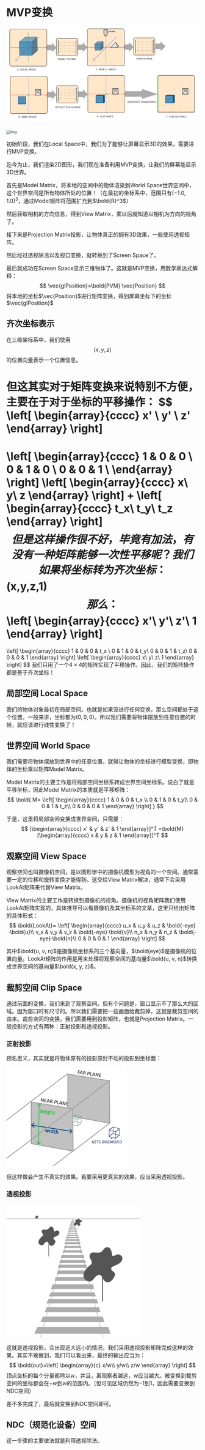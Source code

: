 # MVP变换

![coordinate_systems](6.MVP变换_md_pictures/coordinate_systems.png)

<img src="https://pic1.zhimg.com/80/v2-193be41997bec7907936f950550f0078_1440w.webp" alt="img" style="zoom:67%;" />

初始阶段，我们在Local Space中，我们为了能够让屏幕显示3D的效果，需要进行MVP变换。

迄今为止，我们渲染2D图形，我们现在准备利用MVP变换，让我们的屏幕能显示3D世界。

首先是Model Matrix，将本地的空间中的物体渲染到World Space世界空间中，这个世界空间是所有物体所处的位置！（在最初的坐标系中，范围只有$(-1.0,1.0)^3$，通过Model矩阵将范围扩充到$\bold{R}^3$）

然后获取相机的方向信息，得到View Matrix，乘以后就知道以相机为方向的视角了。

接下来是Projection Matrix投影，让物体真正的拥有3D效果，一般使用透视矩阵。

然后经过透视除法以及视口变换，就转换到了Screen Space了。

最后就成功在Screen Space显示三维物体了。这就是MVP变换，用数学表达式解释：
$$
\vec{glPosition}=\bold{PVM}·\vec{Position}
$$
将本地的坐标$\vec{Position}$进行矩阵变换，得到屏幕坐标下的坐标$\vec{glPosition}$

## 齐次坐标表示

在三维坐标系中，我们使用
$$
(x,y,z)
$$
的位置向量表示一个位置信息。

但这其实对于矩阵变换来说特别不方便，主要在于对于坐标的平移操作：
$$
\left[
\begin{array}{cccc}
x' \\
y' \\
z'
\end{array}
\right]
=
\left[
\begin{array}{cccc}
1 & 0 & 0 \\
0 & 1 & 0 \\
0 & 0 & 1 \\
\end{array}
\right]
\left[
\begin{array}{cccc}
x\\
y\\
z
\end{array}
\right]
+
\left[
\begin{array}{cccc}
t_x\\
t_y\\
t_z
\end{array}
\right]
$$
但是这样操作很不好，毕竟有加法，有没有一种矩阵能够一次性平移呢？我们如果将坐标转为齐次坐标：
$$
(x,y,z,1)
$$
那么：
$$
\left[
\begin{array}{cccc}
x'\\
y'\\
z'\\
1
\end{array}
\right]
=
\left[
\begin{array}{cccc}
1 & 0 & 0 & t_x \\
0 & 1 & 0 & t_y\\
0 & 0 & 1 & t_z\\
0 & 0 & 0 & 1
\end{array}
\right]
\left[
\begin{array}{cccc}
x\\
y\\
z\\
1
\end{array}
\right]
$$
我们只用了一个$4\times4$的矩阵实现了平移操作。因此，我们的矩阵操作都是基于齐次坐标！

## 局部空间 Local Space

我们的物体对象最初在局部空间。也就是如果没进行任何变换，那么空间都处于这个位置。一般来讲，坐标都为$(0,0,0)$。所以我们需要将物体摆放到任意位置的时候，就应该进行线性变换了！

## 世界空间 World Space

我们需要将物体摆放到世界中的任意位置，就得让物体的坐标进行模型变换，即物体的坐标乘以矩阵Model Matrix。

Model Matrix的主要工作是将局部空间坐标系转成世界空间坐标系。说白了就是平移坐标，因此Model Matrix的本质就是平移矩阵：
$$
\bold{
M=
\left[
\begin{array}{cccc}
1 & 0 & 0 & t_x \\
0 & 1 & 0 & t_y\\
0 & 0 & 1 & t_z\\
0 & 0 & 0 & 1
\end{array}
\right]
}
$$

于是，这里将局部空间变换成世界空间，只需要：
$$
[\begin{array}{cccc}
x' & y' & z' & 1
\end{array}]^T
=\bold{M}
[\begin{array}{cccc}
x & y & z & 1
\end{array}]^T
$$

## 观察空间 View Space

观察空间也叫摄像机空间，是以图形学中的摄像机模型为视角的一个空间。通常需要一定的位移和旋转变换才能得到。这交给View Matrix解决，通常下会采用LookAt矩阵来代替View Matrix。

View Matrix的主要工作是转换到摄像机的视角。摄像机的视角矩阵我们使用LookAt矩阵实现的，具体推导可以看摄像机及其坐标系的文章，这里只给出矩阵的具体形式：
$$
\bold{LookAt}=
\left[
\begin{array}{cccc}
u_x & u_y & u_z & \bold{-eye}·\bold{u}\\
v_x & v_y & v_z & \bold{-eye}·\bold{v}\\
n_x & n_y & n_z & \bold{-eye}·\bold{n}\\
0 & 0 & 0 & 1
\end{array}
\right]
$$

其中$\bold{u, v, n}$是摄像机坐标系的三个基向量，$\bold{eye}$是摄像机的位置向量。LookAt矩阵的作用是用来处理将观察空间的基向量$\bold{u, v, n}$转换成世界空间的基向量$\bold{x, y, z}$。

## 裁剪空间 Clip Space

通过前面的变换，我们来到了观察空间。但有个问题是，窗口显示不了那么大的区域。因为窗口时有尺寸的。所以我们需要把一些画面给裁剪掉，这就是裁剪空间的由来。裁剪空间的变换，我们需要用到投影矩阵，也就是Projection Matrix。一般投影的方式有两种：正射投影和透视投影。

### 正射投影

顾名思义，其实就是将物体原有的投影原封不动的投影到坐标面：

![orthographic projection frustum](6.MVP变换_md_pictures/orthographic_frustum.png)

但这样做会产生不真实的效果。若要采用更真实的效果，应当采用透视投影。

### 透视投影

![perspective](6.MVP变换_md_pictures/perspective.png)

这就是透视投影，会出现近大远小的情况。我们采用透视投影矩阵完成这样的效果。其实不难做到，我们可以看出来，最终的输出应当为：
$$
\bold{out}=\left[
\begin{array}{c}
x/w\\
y/w\\
z/w
\end{array}
\right]
$$
顶点坐标的每个分量都除以$w$，并且，离观察者越远，$w$应当越大。被变换到裁剪空间的坐标都会在$-w$到$w$的范围内。（但可见区域仍然为$-1$到$1$，因此需要变换到NDC空间）

差不多完成了，最后就变换到NDC空间即可。

## NDC（规范化设备）空间

这一步骤的主要做法就是利用透视除法。
